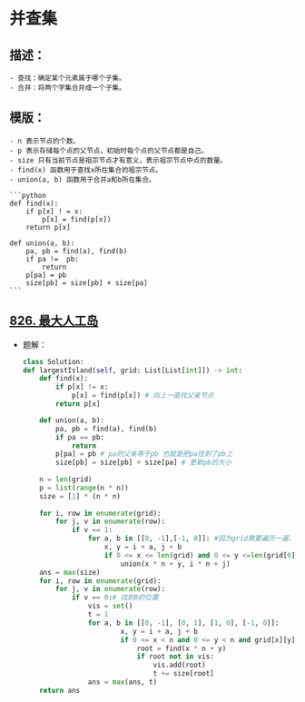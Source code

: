 # 并查集
## 描述：
    - 查找：确定某个元素属于哪个子集。
    - 合并：将两个字集合并成一个子集。
## 模版：
    - n 表示节点的个数。
    - p 表示存储每个点的父节点，初始时每个点的父节点都是自己。
    - size 只有当前节点是祖宗节点才有意义，表示祖宗节点中点的数量。
    - find(x) 函数用于查找x所在集合的祖宗节点。
    - union(a, b) 函数用于合并a和b所在集合。

    ```python
    def find(x):
        if p[x] ! = x:
            p[x] = find(p[x])
        return p[x]

    def union(a, b):
        pa, pb = find(a), find(b)
        if pa !=  pb:
            return  
        p[pa] = pb
        size[pb] = size[pb] + size[pa]
    ```
## [826. 最大人工岛](https://leetcode.cn/problems/making-a-large-island/)
- 题解：
    ```python
    class Solution:
    def largestIsland(self, grid: List[List[int]]) -> int:
        def find(x):
            if p[x] != x:
                p[x] = find(p[x]) # 向上一直找父亲节点
            return p[x]

        def union(a, b):
            pa, pb = find(a), find(b)
            if pa == pb:
                return 
            p[pa] = pb # pa的父亲等于pb 也就是把pa挂到了pb上
            size[pb] = size[pb] + size[pa] # 更新pb的大小
        
        n = len(grid)
        p = list(range(n * n))
        size = [1] * (n * n)
        
        for i, row in enumerate(grid):
            for j, v in enumerate(row):
                if v == 1:
                    for a, b in [[0, -1],[-1, 0]]: #因为grid需要遍历一遍，所以可以从当前的点往上往左走，每个都能算一遍
                        x, y = i + a, j + b
                        if 0 <= x <= len(grid) and 0 <= y <=len(grid[0]) and grid[x][y] ==1:
                            union(x * n + y, i * n + j)
        ans = max(size)
        for i, row in enumerate(grid):
            for j, v in enumerate(row):
                if v == 0:# 找到0的位置
                    vis = set()
                    t = 1 
                    for a, b in [[0, -1], [0, 1], [1, 0], [-1, 0]]:
                            x, y = i + a, j + b
                            if 0 <= x < n and 0 <= y < n and grid[x][y] == 1: #找到周边的1
                                root = find(x * n + y)
                                if root not in vis:
                                    vis.add(root)
                                    t += size[root]
                    ans = max(ans, t)
        return ans 
    ```







